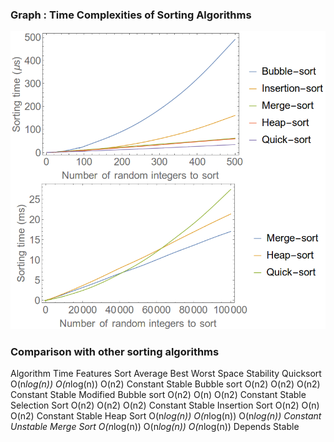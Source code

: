 ### Graph : Time Complexities of Sorting Algorithms
<img src="images/comparison.png"/>

### Comparison with other sorting algorithms
Algorithm 	Time 	Features
Sort 	Average 	Best 	Worst 	Space 	Stability
Quicksort 	O(n*log(n)) 	O(n*log(n)) 	O(n2) 	Constant 	Stable
Bubble sort 	O(n2) 	O(n2) 	O(n2) 	Constant 	Stable
Modified Bubble sort 	O(n2) 	O(n) 	O(n2) 	Constant 	Stable
Selection Sort 	O(n2) 	O(n2) 	O(n2) 	Constant 	Stable
Insertion Sort 	O(n2) 	O(n) 	O(n2) 	Constant 	Stable
Heap Sort 	O(n*log(n)) 	O(n*log(n)) 	O(n*log(n)) 	Constant 	Unstable
Merge Sort 	O(n*log(n)) 	O(n*log(n)) 	O(n*log(n)) 	Depends 	Stable
